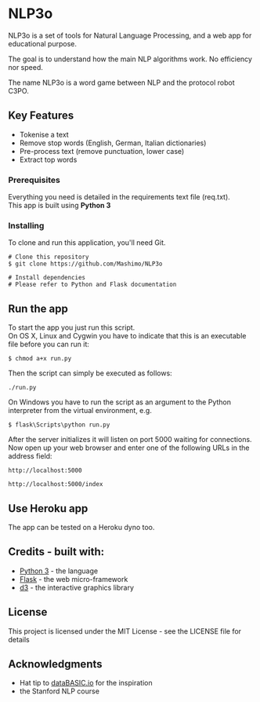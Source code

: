 # NLP3o

NLP3o is a set of tools for Natural Language Processing, and a web app for educational purpose.

The goal is to understand how the main NLP algorithms work.
No efficiency nor speed.

The name NLP3o is a word game between NLP and the protocol robot C3PO.<br>


## Key Features

* Tokenise a text
* Remove stop words (English, German, Italian dictionaries)
* Pre-process text (remove punctuation, lower case)
* Extract top words

### Prerequisites

Everything you need is detailed in the requirements text file (req.txt).  
This app is built using **Python 3**


### Installing

To clone and run this application, you'll need Git.

    # Clone this repository
    $ git clone https://github.com/Mashimo/NLP3o

    # Install dependencies
    # Please refer to Python and Flask documentation

## Run the app
To start the app you just run this script.  
On OS X, Linux and Cygwin you have to indicate that this is an executable file before you can run it:

    $ chmod a+x run.py
Then the script can simply be executed as follows:

    ./run.py


On Windows you have to run the script as an argument to the Python interpreter from the virtual environment, e.g.

    $ flask\Scripts\python run.py
After the server initializes it will listen on port 5000 waiting for connections.  
Now open up your web browser and enter one of the following URLs in the address field:

    http://localhost:5000

    http://localhost:5000/index

## Use Heroku app

The app can be tested on a Heroku dyno too.


## Credits - built with:

* [Python 3](https://www.python.org/downloads/) - the language
* [Flask](http://flask.pocoo.org/) - the web micro-framework
* [d3](https://d3js.org/) - the interactive graphics library


## License

This project is licensed under the MIT License - see the LICENSE file for details

## Acknowledgments

* Hat tip to [dataBASIC.io](https://www.databasic.io/) for the inspiration
* the Stanford NLP course
